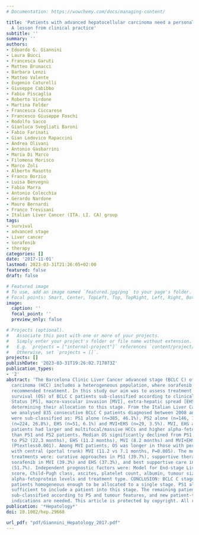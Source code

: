 ```yaml
---
# Documentation: https://wowchemy.com/docs/managing-content/

title: 'Patients with advanced hepatocellular carcinoma need a personalized management:
  A lesson from clinical practice'
subtitle: ''
summary: ''
authors:
- Edoardo G. Giannini
- Laura Bucci
- Francesca Garuti
- Matteo Brunacci
- Barbara Lenzi
- Matteo Valente
- Eugenio Caturelli
- Giuseppe Cabibbo
- Fabio Piscaglia
- Roberto Virdone
- Martina Felder
- Francesca Ciccarese
- Francesco Giuseppe Foschi
- Rodolfo Sacco
- Gianluca Svegliati Baroni
- Fabio Farinati
- Gian Lodovico Rapaccini
- Andrea Olivani
- Antonio Gasbarrini
- Maria Di Marco
- Filomena Morisco
- Marco Zoli
- Alberto Masotto
- Franco Borzio
- Luisa Benvegnù
- Fabio Marra
- Antonio Colecchia
- Gerardo Nardone
- Mauro Bernardi
- Franco Trevisani
- Italian Liver Cancer (ITA. LI. CA) group
tags:
- survival
- advanced stage
- Liver cancer
- sorafenib
- therapy
categories: []
date: '2017-11-01'
lastmod: 2023-03-31T21:26:05+02:00
featured: false
draft: false

# Featured image
# To use, add an image named `featured.jpg/png` to your page's folder.
# Focal points: Smart, Center, TopLeft, Top, TopRight, Left, Right, BottomLeft, Bottom, BottomRight.
image:
  caption: ''
  focal_point: ''
  preview_only: false

# Projects (optional).
#   Associate this post with one or more of your projects.
#   Simply enter your project's folder or file name without extension.
#   E.g. `projects = ["internal-project"]` references `content/project/deep-learning/index.md`.
#   Otherwise, set `projects = []`.
projects: []
publishDate: '2023-03-31T19:26:02.717873Z'
publication_types:
- '2'
abstract: 'The Barcelona Clinic Liver Cancer advanced stage (BCLC C) of hepatocellular
  carcinoma (HCC) includes a heterogeneous population, where sorafenib alone is the
  recommended treatment. In this study our aim was to assess treatment and overall
  survival (OS) of BCLC C patients sub-classified according to clinical features (Performance
  Status [PS], macro-vascular invasion [MVI], extra-hepatic spread [EHS] or MVI+EHS)
  determining their allocation to this stage. From the Italian Liver Cancer database,
  we analysed 835 consecutive BCLC C patients diagnosed between 2008 and 2014. Patients
  were sub-classified as: PS1 alone (n=385, 46.1%), PS2 alone (n=146, 17.5%), MVI
  (n=224, 26.8%), EHS (n=51, 6.1%) and MVI+EHS (n=29, 3.5%). MVI, EHS and MVI+EHS
  patients had larger and multifocal/massive HCCs and higher alpha-fetoprotein levels
  than PS1 and PS2 patients. Median OS significantly declined from PS1 (38.6 months)
  to PS2 (22.3 months), EHS (11.2 months), MVI (8.2 months) and MVI+EHS (3.1 months)
  (Ptextless0.001). Among MVI patients, OS was longer in those with peripheral than
  with central (portal trunk) MVI (11.2 vs 7.1 months, P=0.005). The most frequent
  treatments were: curative approaches in PS1 (39.7%), supportive therapy in PS2 (41.8%),
  sorafenib in MVI (39.3%) and EHS (37.3%), and best supportive care in MVI+EHS patients
  (51.7%). Independent prognostic factors were: Model for End-stage Liver Disease
  score, Child-Pugh class, ascites, platelet count, albumin, tumour size, MVI, EHS,
  alpha-fetoprotein levels and treatment type. CONCLUSION: BCLC C stage does not identify
  patients homogeneous enough to be allocated to a single stage. PS1 alone is not
  sufficient to include a patient into this stage. The remaining patients should be
  sub-classified according to PS and tumour features, and new patient-tailored therapeutic
  indications are needed. This article is protected by copyright. All rights reserved.'
publication: '*Hepatology*'
doi: 10.1002/hep.29668

url_pdf: "pdf/Giannini_Hepatology_2017.pdf"
---
```

